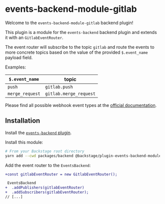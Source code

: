# events-backend-module-gitlab

Welcome to the `events-backend-module-gitlab` backend plugin!

This plugin is a module for the `events-backend` backend plugin
and extends it with an `GitlabEventRouter`.

The event router will subscribe to the topic `gitlab`
and route the events to more concrete topics based on the value
of the provided `$.event_name` payload field.

Examples:

| `$.event_name`  | topic                  |
| --------------- | ---------------------- |
| `push`          | `gitlab.push`          |
| `merge_request` | `gitlab.merge_request` |

Please find all possible webhook event types at the
[official documentation](https://docs.gitlab.com/ee/user/project/integrations/webhook_events.html).

## Installation

Install the [`events-backend` plugin](../events-backend/README.md).

Install this module:

```bash
# From your Backstage root directory
yarn add --cwd packages/backend @backstage/plugin-events-backend-module-gitlab
```

Add the event router to the `EventsBackend`:

```diff
+const gitlabEventRouter = new GitlabEventRouter();

 EventsBackend
+  .addPublishers(gitlabEventRouter)
+  .addSubscribers(gitlabEventRouter);
// [...]
```
